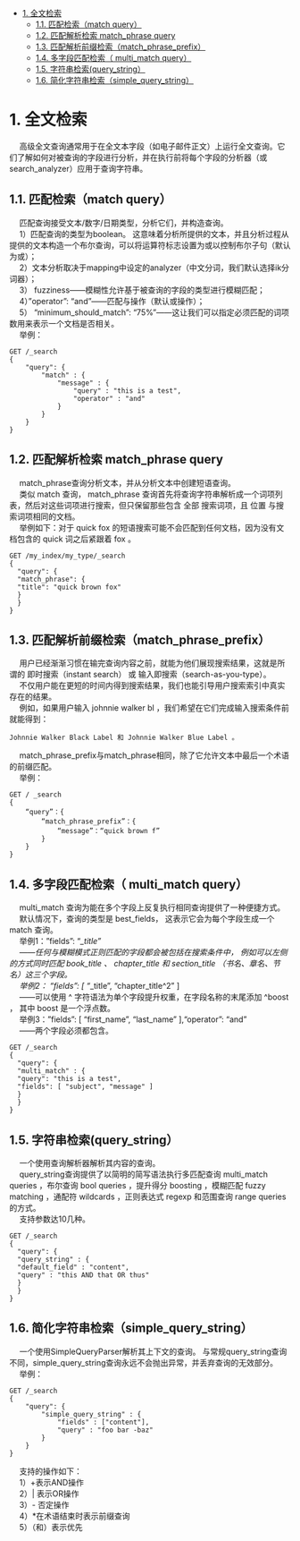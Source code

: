 

<!-- TOC -->

- [1. 全文检索](#1-全文检索)
    - [1.1. 匹配检索（match query）](#11-匹配检索match-query)
    - [1.2. 匹配解析检索 match_phrase query](#12-匹配解析检索-match_phrase-query)
    - [1.3. 匹配解析前缀检索（match_phrase_prefix）](#13-匹配解析前缀检索match_phrase_prefix)
    - [1.4. 多字段匹配检索（ multi_match query）](#14-多字段匹配检索-multi_match-query)
    - [1.5. 字符串检索(query_string）](#15-字符串检索query_string)
    - [1.6. 简化字符串检索（simple_query_string）](#16-简化字符串检索simple_query_string)

<!-- /TOC -->

# 1. 全文检索
&emsp; 高级全文查询通常用于在全文本字段（如电子邮件正文）上运行全文查询。它们了解如何对被查询的字段进行分析，并在执行前将每个字段的分析器（或search_analyzer）应用于查询字符串。  

## 1.1. 匹配检索（match query）
&emsp; 匹配查询接受文本/数字/日期类型，分析它们，并构造查询。  
&emsp; 1）匹配查询的类型为boolean。 这意味着分析所提供的文本，并且分析过程从提供的文本构造一个布尔查询，可以将运算符标志设置为或以控制布尔子句（默认为或）；  
&emsp; 2）文本分析取决于mapping中设定的analyzer（中文分词，我们默认选择ik分词器）；  
&emsp; 3） fuzziness——模糊性允许基于被查询的字段的类型进行模糊匹配；  
&emsp; 4）”operator”: “and”——匹配与操作（默认或操作）；  
&emsp; 5） “minimum_should_match”: “75%”——这让我们可以指定必须匹配的词项数用来表示一个文档是否相关。  
&emsp; 举例：  

```
GET /_search
{
    "query": {
        "match" : {
            "message" : {
                "query" : "this is a test",
                "operator" : "and"
            }
        }
    }
}
```

## 1.2. 匹配解析检索 match_phrase query
&emsp; match_phrase查询分析文本，并从分析文本中创建短语查询。  
&emsp; 类似 match 查询， match_phrase 查询首先将查询字符串解析成一个词项列表，然后对这些词项进行搜索，但只保留那些包含 全部 搜索词项，且 位置 与搜索词项相同的文档。  
&emsp; 举例如下：对于 quick fox 的短语搜索可能不会匹配到任何文档，因为没有文档包含的 quick 词之后紧跟着 fox 。

```
GET /my_index/my_type/_search
{
  "query": {
  "match_phrase": {
  "title": "quick brown fox"
  }
  }
}
```

## 1.3. 匹配解析前缀检索（match_phrase_prefix）
&emsp; 用户已经渐渐习惯在输完查询内容之前，就能为他们展现搜索结果，这就是所谓的 即时搜索（instant search） 或 输入即搜索（search-as-you-type）。  
&emsp; 不仅用户能在更短的时间内得到搜索结果，我们也能引导用户搜索索引中真实存在的结果。  
&emsp; 例如，如果用户输入 johnnie walker bl ，我们希望在它们完成输入搜索条件前就能得到：  

```text
Johnnie Walker Black Label 和 Johnnie Walker Blue Label 。
```

&emsp; match_phrase_prefix与match_phrase相同，除了它允许文本中最后一个术语的前缀匹配。  
&emsp; 举例：

```
GET / _search
{
    “query”：{
        “match_phrase_prefix”：{
            “message”：“quick brown f”
        }
    }
}
```

## 1.4. 多字段匹配检索（ multi_match query）
&emsp; multi_match 查询为能在多个字段上反复执行相同查询提供了一种便捷方式。  
&emsp; 默认情况下，查询的类型是 best_fields， 这表示它会为每个字段生成一个 match 查询。  
&emsp; 举例1：”fields”: “*_title”  
&emsp; ——任何与模糊模式正则匹配的字段都会被包括在搜索条件中， 例如可以左侧的方式同时匹配 book_title 、 chapter_title 和 section_title （书名、章名、节名）这三个字段。  
&emsp; 举例2： “fields”: [ “*_title”, “chapter_title^2” ]  
&emsp; ——可以使用 ^ 字符语法为单个字段提升权重，在字段名称的末尾添加 ^boost ， 其中 boost 是一个浮点数。  
&emsp; 举例3：”fields”: [ “first_name”, “last_name” ],“operator”: “and”   
&emsp; ——两个字段必须都包含。

```
GET /_search
{
  "query": {
  "multi_match" : {
  "query": "this is a test",
  "fields": [ "subject", "message" ]
  }
  }
}
```


## 1.5. 字符串检索(query_string）
&emsp; 一个使用查询解析器解析其内容的查询。  
&emsp; query_string查询提供了以简明的简写语法执行多匹配查询 multi_match queries ，布尔查询 bool queries ，提升得分 boosting ，模糊匹配 fuzzy matching ，通配符 wildcards ，正则表达式 regexp 和范围查询 range queries 的方式。  
&emsp; 支持参数达10几种。

```
GET /_search
{
  "query": {
  "query_string" : {
  "default_field" : "content",
  "query" : "this AND that OR thus"
  }
  }
}
```

## 1.6. 简化字符串检索（simple_query_string）
&emsp; 一个使用SimpleQueryParser解析其上下文的查询。 与常规query_string查询不同，simple_query_string查询永远不会抛出异常，并丢弃查询的无效部分。  
&emsp; 举例：  

```
GET /_search
{
    "query": {
        "simple_query_string" : {
            "fields" : ["content"],
            "query" : "foo bar -baz"
        }
    }
}
```

&emsp; 支持的操作如下：  
&emsp; 1）+表示AND操作  
&emsp; 2）| 表示OR操作  
&emsp; 3）- 否定操作  
&emsp; 4）*在术语结束时表示前缀查询  
&emsp; 5）（和）表示优先  
